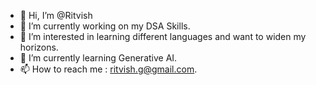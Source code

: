 - 👋 Hi, I’m @Ritvish
- 🔭 I’m currently working on my DSA Skills.
- 👀 I’m interested in learning different languages and want to widen my horizons.
- 🌱 I’m currently learning Generative AI.
- 📫 How to reach me : ritvish.g@gmail.com.

<!---
Ritvish/Ritvish is a ✨ special ✨ repository because its `README.md` (this file) appears on your GitHub profile.
You can click the Preview link to take a look at your changes.
--->
